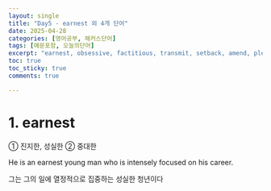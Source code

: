 ```yaml
---
layout: single
title: "Day5 - earnest 외 4개 단어"
date: 2025-04-28
categories: [영어공부, 해커스단어]
tags: [예문포함, 오늘의단어]
excerpt: "earnest, obsessive, factitious, transmit, setback, amend, pledge"
toc: true
toc_sticky: true
comments: true

---
```


# 1. earnest

① 진지한, 성실한 ② 중대한

He is an earnest young man who is intensely focused on his career.

그는 그의 일에 열정적으로 집중하는 성실한 청년이다